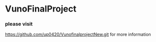 # VunoFinalProject

### please visit
https://github.com/up0420/VunofinalprojectNew.git
for more information
